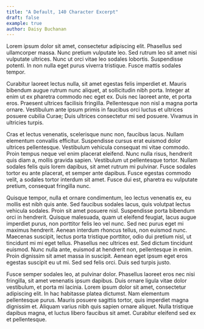 ```yaml
---
title: "A Default, 140 Character Excerpt"
draft: false
example: true
author: Daisy Buchanan
---
```

Lorem ipsum dolor sit amet, consectetur adipiscing elit. Phasellus sed ullamcorper massa. Nunc pretium vulputate leo. Sed rutrum leo sit amet nisi vulputate ultrices. Nunc ut orci vitae leo sodales lobortis. Suspendisse potenti. In non nulla eget purus viverra tristique. Fusce mattis sodales tempor.

Curabitur laoreet lectus nulla, sit amet egestas felis imperdiet et. Mauris bibendum augue rutrum nunc aliquet, at sollicitudin nibh porta. Integer at enim ut ex pharetra commodo nec eget ex. Duis nec laoreet ante, et porta eros. Praesent ultrices facilisis fringilla. Pellentesque non nisl a magna porta ornare. Vestibulum ante ipsum primis in faucibus orci luctus et ultrices posuere cubilia Curae; Duis ultrices consectetur mi sed posuere. Vivamus in ultricies turpis.

Cras et lectus venenatis, scelerisque nunc non, faucibus lacus. Nullam elementum convallis efficitur. Suspendisse cursus erat euismod dolor ultrices pellentesque. Vestibulum vehicula consequat mi vitae commodo. Proin tempus neque vel enim placerat eleifend. Nunc nulla risus, hendrerit quis diam a, mollis gravida sapien. Vestibulum ut pellentesque tortor. Nullam sodales felis quis lorem dapibus, sit amet rutrum mi pulvinar. Fusce sodales tortor eu ante placerat, et semper ante dapibus. Fusce egestas commodo velit, a sodales tortor interdum sit amet. Fusce dui est, pharetra eu vulputate pretium, consequat fringilla nunc.

Quisque tempor, nulla et ornare condimentum, leo lectus venenatis ex, eu mollis est nibh quis ante. Sed faucibus sodales lacus, quis volutpat lectus vehicula sodales. Proin sit amet posuere nisl. Suspendisse porta bibendum orci in hendrerit. Quisque malesuada, quam ut eleifend feugiat, lacus augue imperdiet purus, non porttitor felis leo vel nunc. Sed nec purus eget mi maximus hendrerit. Aenean interdum rhoncus tellus, non euismod nunc. Maecenas suscipit, lectus porta tristique porttitor, odio dui pretium nisl, ut tincidunt mi mi eget tellus. Phasellus nec ultrices est. Sed dictum tincidunt euismod. Nunc nulla ante, euismod at hendrerit non, pellentesque in enim. Proin dignissim sit amet massa in suscipit. Aenean eget ipsum eget eros egestas suscipit eu ut mi. Sed sed felis orci. Duis sed turpis justo.

Fusce semper sodales leo, at pulvinar dolor. Phasellus laoreet eros nec nisi fringilla, sit amet venenatis ipsum dapibus. Duis ornare ligula vitae dolor vestibulum, et porta mi lacinia. Lorem ipsum dolor sit amet, consectetur adipiscing elit. In hac habitasse platea dictumst. Nam elementum pellentesque purus. Mauris posuere sagittis tortor, quis imperdiet magna dignissim et. Aliquam varius nibh quis sapien ornare aliquet. Nulla tristique dapibus magna, et luctus libero faucibus sit amet. Curabitur eleifend sed ex et pellentesque.